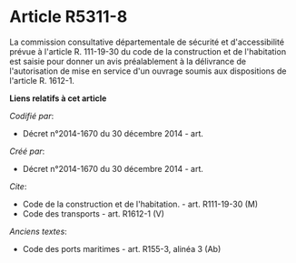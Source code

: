 # Article R5311-8

La commission consultative départementale de sécurité et d'accessibilité prévue à l'article R. 111-19-30 du code de la
construction et de l'habitation est saisie pour donner un avis préalablement à la délivrance de l'autorisation de mise en
service d'un ouvrage soumis aux dispositions de l'article R. 1612-1.

**Liens relatifs à cet article**

_Codifié par_:

  - Décret n°2014-1670 du 30 décembre 2014 - art.

_Créé par_:

  - Décret n°2014-1670 du 30 décembre 2014 - art.

_Cite_:

  - Code de la construction et de l'habitation. - art. R111-19-30 (M)
  - Code des transports - art. R1612-1 (V)

_Anciens textes_:

  - Code des ports maritimes - art. R155-3, alinéa 3 (Ab)

